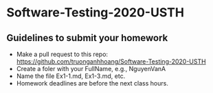 # Software-Testing-2020-USTH

## Guidelines to submit your homework
- Make a pull request to this repo: https://github.com/truonganhhoang/Software-Testing-2020-USTH
- Create a foler with your FullName, e.g., NguyenVanA
- Name the file Ex1-1.md, Ex1-3.md, etc.
- Homework deadlines are before the next class hours.
